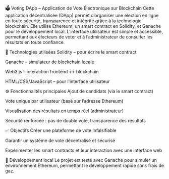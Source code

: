 🗳️ Voting DApp – Application de Vote Électronique sur Blockchain
Cette application décentralisée (DApp) permet d’organiser une élection en ligne en toute sécurité, transparence et intégrité grâce à la technologie blockchain. Elle utilise Ethereum, un smart contract en Solidity, et Ganache pour le développement local. L'interface utilisateur est simple et accessible, permettant aux électeurs de voter et à l’administrateur de consulter les résultats en toute confiance.

🔧 Technologies utilisées
Solidity – pour écrire le smart contract

Ganache – simulateur de blockchain locale

Web3.js – interaction frontend ↔️ blockchain

HTML/CSS/JavaScript – pour l’interface utilisateur

⚙️ Fonctionnalités principales
Ajout de candidats (via le smart contract)

Vote unique par utilisateur (basé sur l’adresse Ethereum)

Visualisation des résultats en temps réel (administrateur)

Sécurité renforcée : pas de double vote, transparence des résultats

✅ Objectifs
Créer une plateforme de vote infalsifiable

Garantir un système de vote décentralisé et sécurisé

Expérimenter les smart contracts et leur interaction avec une interface web

🧪 Développement local
Le projet est testé avec Ganache pour simuler un environnement Ethereum, permettant le développement rapide sans frais de gaz.

